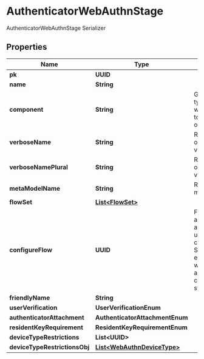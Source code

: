 

# AuthenticatorWebAuthnStage

AuthenticatorWebAuthnStage Serializer

## Properties

| Name | Type | Description | Notes |
|------------ | ------------- | ------------- | -------------|
|**pk** | **UUID** |  |  [readonly] |
|**name** | **String** |  |  |
|**component** | **String** | Get object type so that we know how to edit the object |  [readonly] |
|**verboseName** | **String** | Return object&#39;s verbose_name |  [readonly] |
|**verboseNamePlural** | **String** | Return object&#39;s plural verbose_name |  [readonly] |
|**metaModelName** | **String** | Return internal model name |  [readonly] |
|**flowSet** | [**List&lt;FlowSet&gt;**](FlowSet.md) |  |  [optional] |
|**configureFlow** | **UUID** | Flow used by an authenticated user to configure this Stage. If empty, user will not be able to configure this stage. |  [optional] |
|**friendlyName** | **String** |  |  [optional] |
|**userVerification** | **UserVerificationEnum** |  |  [optional] |
|**authenticatorAttachment** | **AuthenticatorAttachmentEnum** |  |  [optional] |
|**residentKeyRequirement** | **ResidentKeyRequirementEnum** |  |  [optional] |
|**deviceTypeRestrictions** | **List&lt;UUID&gt;** |  |  [optional] |
|**deviceTypeRestrictionsObj** | [**List&lt;WebAuthnDeviceType&gt;**](WebAuthnDeviceType.md) |  |  [readonly] |



